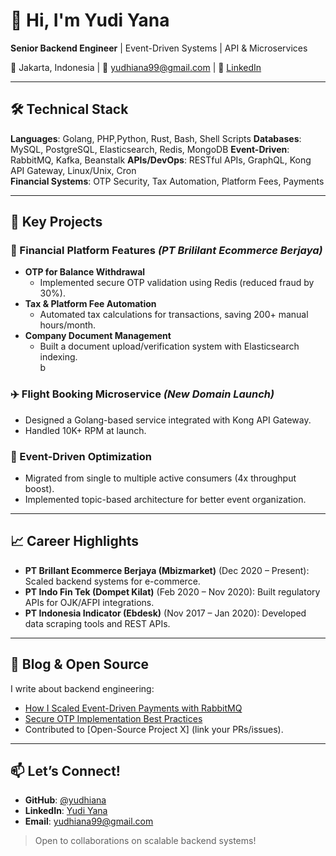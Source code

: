 # 👋 Hi, I'm Yudi Yana 
**Senior Backend Engineer** | Event-Driven Systems | API & Microservices

📍 Jakarta, Indonesia | 📧 yudhiana99@gmail.com | 🔗 [LinkedIn](https://linkedin.com/in/yudi-yana)  

---

## 🛠️ Technical Stack  
**Languages**: Golang, PHP,Python, Rust, Bash, Shell Scripts
**Databases**: MySQL, PostgreSQL, Elasticsearch, Redis, MongoDB
**Event-Driven**: RabbitMQ, Kafka, Beanstalk
**APIs/DevOps**: RESTful APIs, GraphQL, Kong API Gateway, Linux/Unix, Cron  
**Financial Systems**: OTP Security, Tax Automation, Platform Fees, Payments

---

## 💼 Key Projects  

### 🏦 Financial Platform Features *(PT Brililant Ecommerce Berjaya)*  
- **OTP for Balance Withdrawal**  
  - Implemented secure OTP validation using Redis (reduced fraud by 30%).  
- **Tax & Platform Fee Automation**  
  - Automated tax calculations for transactions, saving 200+ manual hours/month.  
- **Company Document Management**  
  - Built a document upload/verification system with Elasticsearch indexing.  
b
### ✈️ Flight Booking Microservice *(New Domain Launch)*  
- Designed a Golang-based service integrated with Kong API Gateway.  
- Handled 10K+ RPM at launch.  

### 🔄 Event-Driven Optimization  
- Migrated from single to multiple active consumers (4x throughput boost).  
- Implemented topic-based architecture for better event organization.  

---

## 📈 Career Highlights  
- **PT Brillant Ecommerce Berjaya (Mbizmarket)** (Dec 2020 – Present): Scaled backend systems for e-commerce.  
- **PT Indo Fin Tek (Dompet Kilat)** (Feb 2020 – Nov 2020): Built regulatory APIs for OJK/AFPI integrations.  
- **PT Indonesia Indicator (Ebdesk)** (Nov 2017 – Jan 2020): Developed data scraping tools and REST APIs.  

---

## 📝 Blog & Open Source  
I write about backend engineering:  
- [How I Scaled Event-Driven Payments with RabbitMQ](https://dev.to/yourusername)  
- [Secure OTP Implementation Best Practices](https://dev.to/yourusername)  
- Contributed to [Open-Source Project X] (link your PRs/issues).  

---

## 📫 Let’s Connect!  
- **GitHub**: [@yudhiana](https://github.com/yudhiana)  
- **LinkedIn**: [Yudi Yana](https://linkedin.com/in/yudi-yana)  
- **Email**: yudhiana99@gmail.com  

> Open to collaborations on scalable backend systems!  
